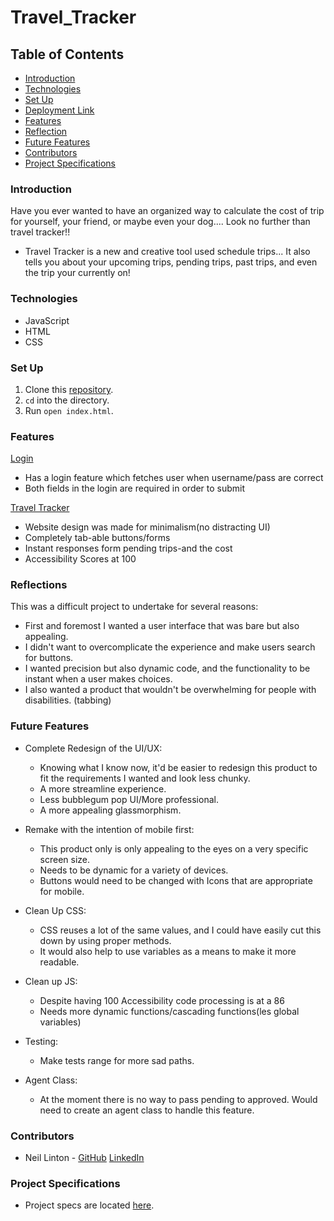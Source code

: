 # Travel_Tracker

## Table of Contents
- [Introduction](#introduction)
- [Technologies](#technologies)
- [Set Up](#set-up)
- [Deployment Link](#deployment-link)
- [Features](#features)
- [Reflection](#reflection)
- [Future Features](#future-features)
- [Contributors](#contributors)
- [Project Specifications](#project-specifications)

### Introduction
Have you ever wanted to have an organized way to calculate the cost of trip for yourself, your friend, or maybe even your dog.... Look no further than travel tracker!!

+ Travel Tracker is a new and creative tool used schedule trips... It also tells you about your upcoming trips, pending trips, past trips, and even the trip your currently on!


### Technologies
- JavaScript
- HTML
- CSS

### Set Up
1. Clone this [repository](https://github.com/LINTONBNEIL/Travel_Tracker).
2. `cd` into the directory.
3. Run `open index.html`.

### Features
[Login](/src/images/login.gif)

+ Has a login feature which fetches user when username/pass are correct
+ Both fields in the login are required in order to submit

[Travel Tracker](src/images/traveltracker.gif)

+ Website design was made for minimalism(no distracting UI)
+ Completely tab-able buttons/forms
+ Instant responses form pending trips-and the cost
+ Accessibility Scores at 100



### Reflections

This was a difficult project to undertake for several reasons:

+ First and foremost I wanted a user interface that was bare but also appealing.
+ I didn't want to overcomplicate the experience and make users search for buttons.
+ I wanted precision but also dynamic code, and the functionality to be instant when a user makes choices.
+ I also wanted a product that wouldn't be overwhelming for people with disabilities. (tabbing)


### Future Features

+ Complete Redesign of the UI/UX:
  - Knowing what I know now, it'd be easier to redesign this product to fit the requirements I wanted and look less chunky.
  - A more streamline experience.
  - Less bubblegum pop UI/More professional.
  - A more appealing glassmorphism.

+ Remake with the intention of mobile first:
  - This product only is only appealing to the eyes on a very specific screen size.
  - Needs to be dynamic for a variety of devices.
  - Buttons would need to be changed with Icons that are appropriate for mobile.

+ Clean Up CSS:
  - CSS reuses a lot of the same values, and I could have easily cut this down by using proper methods.
  - It would also help to use variables as a means to make it more readable.

+ Clean up JS:
  - Despite having 100 Accessibility code processing is at a 86
  - Needs more dynamic functions/cascading functions(les global variables)

+ Testing:
  - Make tests range for more sad paths.

+ Agent Class:
  - At the moment there is no way to pass pending to approved. Would need to create an agent class to handle this feature.


### Contributors

-  Neil Linton - [GitHub](https://github.com/LINTONBNEIL)  [LinkedIn](https://www.linkedin.com/in/neil-b-linton/)



### Project Specifications
- Project specs are located [here](https://github.com/turingschool-examples/webpack-starter-kit).
